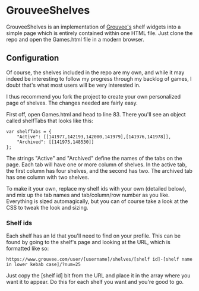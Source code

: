 # GrouveeShelves

GrouveeShelves is an implementation of [Grouvee's](grouvee.com) shelf widgets into a simple page which is entirely contained within one HTML file. Just clone the repo and open the Games.html file in a modern browser.

## Configuration

Of course, the shelves included in the repo are my own, and while it may indeed be interesting to follow my progress through my backlog of games, I doubt that's what most users will be very interested in.

I thus recommend you fork the project to create your own personalized page of shelves. The changes needed are fairly easy.

First off, open Games.html and head to line 83. There you'll see an object called shelfTabs that looks like this:

    var shelfTabs = {
        "Active": [[141977,142193,142000,141979],[141976,141978]],
        "Archived": [[141975,148530]]
    };

The strings "Active" and "Archived" define the names of the tabs on the page. Each tab will have one or more column of shelves. In the active tab, the first column has four shelves, and the second has two. The archived tab has one column with two shelves.

To make it your own, replace my shelf ids with your own (detailed below), and mix up the tab names and tab/column/row number as you like. Everything is sized automagically, but you can of course take a look at the CSS to tweak the look and sizing.

### Shelf ids

Each shelf has an Id that you'll need to find on your profile. This can be found by going to the shelf's page and looking at the URL, which is formatted like so:

    https://www.grouvee.com/user/[username]/shelves/[shelf id]-[shelf name in lower kebab case]/?num=25
    
Just copy the [shelf id] bit from the URL and place it in the array where you want it to appear. Do this for each shelf you want and you're good to go.
